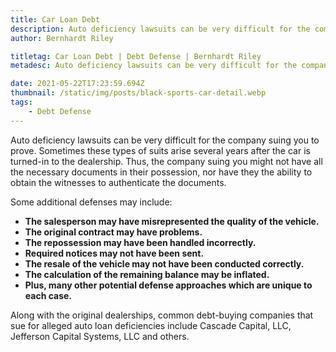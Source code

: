 ```yaml
---
title: Car Loan Debt
description: Auto deficiency lawsuits can be very difficult for the company suing you to prove.
author: Bernhardt Riley

titletag: Car Loan Debt | Debt Defense | Bernhardt Riley
metadesc: Auto deficiency lawsuits can be very difficult for the company suing you to prove.

date: 2021-05-22T17:23:59.694Z
thumbnail: /static/img/posts/black-sports-car-detail.webp
tags:
    - Debt Defense
---
```


Auto deficiency lawsuits can be very difficult for the company suing you to prove. Sometimes these types of suits arise several years after the car is turned-in to the dealership. Thus, the company
suing you might not have all the necessary documents in their possession, nor have they the ability to obtain the witnesses to authenticate the documents.

Some additional defenses may include:

-   **The salesperson may have misrepresented the quality of the vehicle.**
-   **The original contract may have problems.**
-   **The repossession may have been handled incorrectly.**
-   **Required notices may not have been sent.**
-   **The resale of the vehicle may not have been conducted correctly.**
-   **The calculation of the remaining balance may be inflated.**
-   **Plus, many other potential defense approaches which are unique to each case.**

Along with the original dealerships, common debt-buying companies that sue for alleged auto loan deficiencies include Cascade Capital, LLC, Jefferson Capital Systems, LLC and others.
